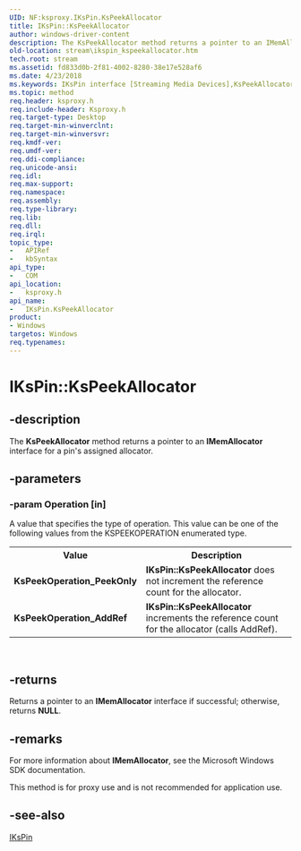 ```yaml
---
UID: NF:ksproxy.IKsPin.KsPeekAllocator
title: IKsPin::KsPeekAllocator
author: windows-driver-content
description: The KsPeekAllocator method returns a pointer to an IMemAllocator interface for a pin's assigned allocator.
old-location: stream\ikspin_kspeekallocator.htm
tech.root: stream
ms.assetid: fd833d0b-2f81-4002-8280-38e17e528af6
ms.date: 4/23/2018
ms.keywords: IKsPin interface [Streaming Media Devices],KsPeekAllocator method, IKsPin.KsPeekAllocator, IKsPin::KsPeekAllocator, KsPeekAllocator, KsPeekAllocator method [Streaming Media Devices], KsPeekAllocator method [Streaming Media Devices],IKsPin interface, ksproxy/IKsPin::KsPeekAllocator, ksproxy_46ab9e52-a477-4fca-bddc-af1848484f84.xml, stream.ikspin_kspeekallocator
ms.topic: method
req.header: ksproxy.h
req.include-header: Ksproxy.h
req.target-type: Desktop
req.target-min-winverclnt: 
req.target-min-winversvr: 
req.kmdf-ver: 
req.umdf-ver: 
req.ddi-compliance: 
req.unicode-ansi: 
req.idl: 
req.max-support: 
req.namespace: 
req.assembly: 
req.type-library: 
req.lib: 
req.dll: 
req.irql: 
topic_type:
-	APIRef
-	kbSyntax
api_type:
-	COM
api_location:
-	ksproxy.h
api_name:
-	IKsPin.KsPeekAllocator
product:
- Windows
targetos: Windows
req.typenames: 
---
```


# IKsPin::KsPeekAllocator


## -description


The <b>KsPeekAllocator</b> method returns a pointer to an <b>IMemAllocator</b> interface for a pin's assigned allocator.


## -parameters




### -param Operation [in]

A value that specifies the type of operation. This value can be one of the following values from the KSPEEKOPERATION enumerated type.

<table>
<tr>
<th>Value</th>
<th>Description</th>
</tr>
<tr>
<td>
<b>KsPeekOperation_PeekOnly</b>

</td>
<td>
<b>IKsPin::KsPeekAllocator </b>does not increment the reference count for the allocator. 

</td>
</tr>
<tr>
<td>
<b>KsPeekOperation_AddRef</b>

</td>
<td>
<b>IKsPin::KsPeekAllocator</b> increments the reference count for the allocator (calls AddRef). 

</td>
</tr>
</table>
 


## -returns



Returns a pointer to an <b>IMemAllocator</b> interface if successful; otherwise, returns <b>NULL</b>. 




## -remarks



For more information about <b>IMemAllocator</b>, see the Microsoft Windows SDK documentation.

This method is for proxy use and is not recommended for application use.




## -see-also




<a href="https://msdn.microsoft.com/library/windows/hardware/ff559896">IKsPin</a>
 

 

